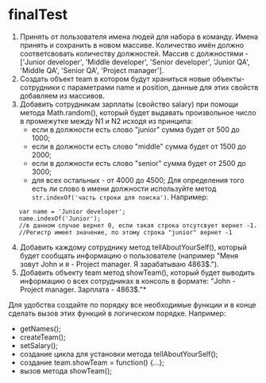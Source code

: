 # finalTest

1. Принять от пользователя имена людей для набора в команду. Имена принять и сохранить в новом массиве. Количество имён должно соответсвовать количеству должностей. Массив с должностями - ['Junior developer', 'Middle developer', 'Senior developer', 'Junior QA', 'Middle QA', 'Senior QA', 'Project manager'].
2. Создать объект team в котором будут храниться новые объекты-сотрудники с параметрами name и position, данные для этих свойств добавляем из массивов.
3. Добавить сотрудникам зарплаты (свойство salary) при помощи метода Math.random(), который будет выдавать произвольное число в промежутке между N1 и N2 исходя из принципа:
   - если в должности есть слово "junior" сумма будет от 500 до 1000;
   - если в должности есть слово "middle" сумма будет от 1500 до 2000;
   - если в должности есть слово "senior" сумма будет от 2500 до 3000;
   - для всех остальных - от 4000 до 4500;
Для определения того есть ли слово в имени должности используйте метод ```str.indexOf('часть строки для поиска')```. Например:
```
   var name = 'Junior developer';
   name.indexOf('Junior'); 
   //в данном случае вернет 0, если такая строка отсутсвует вернет -1. 
   //Регистр имеет значение, по этому строка "junior" вернет -1
```
4. Добавить каждому сотруднику метод tellAboutYourSelf(), который будет сообщать информацию о пользователе (например "Меня зовут John и я - Project manager. Я зарабатываю 4863$.").
5. Добавить объекту team метод showTeam(), который будет выводить информацию о всех сотрудниках в консоль в формате: "John - Project manager. Зарплата - 4863$."*

Для удобства создайте по порядку все необходимые функции и в конце сделать вызов этих функций в логическом порядке. Например:
   - getNames();
   - createTeam();
   - setSalary();
   - создание цикла для установки метода tellAboutYourSelf();
   - создание team.showTeam = function() {...};
   - вызов метода showTeam();
